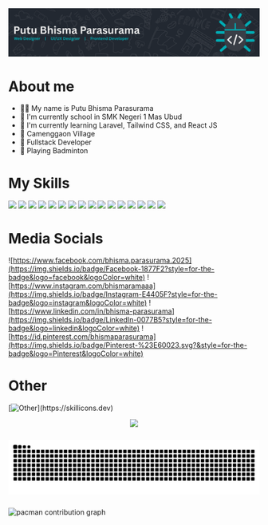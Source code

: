 <!--
**bhismaparasurama/bhismaparasurama** is a ✨ _special_ ✨ repository because its `README.md` (this file) appears on your GitHub profile.

Here are some ideas to get you started:

- 🔭 I’m currently working on ...
- 🌱 I’m currently learning ...
- 👯 I’m looking to collaborate on ...
- 🤔 I’m looking for help with ...
- 💬 Ask me about ...
- 📫 How to reach me: ...
- 😄 Pronouns: ...
- ⚡ Fun fact: ...
-->

<img src="./img/header_github.png">

# About me
- 🧑‍💻 My name is Putu Bhisma Parasurama
- 🏫 I'm currently school in SMK Negeri 1 Mas Ubud
- 🍃 I'm currently learning Laravel, Tailwind CSS, and React JS
- 📍 Camenggaon Village  
- 🚀 Fullstack Developer 
- 🏸 Playing Badminton

# My Skills
<div>
    <img src="https://img.shields.io/badge/MySQL-005C84?style=for-the-badge&logo=mysql&logoColor=white" />
    <img src="https://img.shields.io/badge/phpmyadmin-6C78AF?style=for-the-badge&logo=phpmyadmin&logoColor=white" />
    <img src="https://img.shields.io/badge/Canva-%2300C4CC.svg?&style=for-the-badge&logo=Canva&logoColor=white" />
    <img src="https://img.shields.io/badge/Figma-F24E1E?style=for-the-badge&logo=figma&logoColor=white" />
    <img src="https://img.shields.io/badge/Bootstrap-563D7C?style=for-the-badge&logo=bootstrap&logoColor=white" />
    <img src="https://img.shields.io/badge/Font_Awesome-339AF0?style=for-the-badge&logo=fontawesome&logoColor=white" />
    <img src="https://img.shields.io/badge/jQuery-0769AD?style=for-the-badge&logo=jquery&logoColor=white" />
    <img src="https://img.shields.io/badge/Laragon-0E83CD?style=for-the-badge&logo=Laragon&logoColor=white" />
    <img src="https://img.shields.io/badge/Laravel-FF2D20?style=for-the-badge&logo=laravel&logoColor=white" />
    <img src="https://img.shields.io/badge/Sass-CC6699?style=for-the-badge&logo=sass&logoColor=white" />
    <img src="https://img.shields.io/badge/Tailwind_CSS-38B2AC?style=for-the-badge&logo=tailwind-css&logoColor=white" />
    <img src="https://img.shields.io/badge/Xampp-F37623?style=for-the-badge&logo=xampp&logoColor=white" />
    <img src="https://img.shields.io/badge/CSS3-1572B6?style=for-the-badge&logo=css3&logoColor=white" />
    <img src="https://img.shields.io/badge/HTML5-E34F26?style=for-the-badge&logo=html5&logoColor=white" />
    <img src="https://img.shields.io/badge/JavaScript-323330?style=for-the-badge&logo=javascript&logoColor=F7DF1E" />
    <img src="https://img.shields.io/badge/PHP-777BB4?style=for-the-badge&logo=php&logoColor=white" />
</div>

# Media Socials
![https://www.facebook.com/bhisma.parasurama.2025](https://img.shields.io/badge/Facebook-1877F2?style=for-the-badge&logo=facebook&logoColor=white)
![https://www.instagram.com/bhismaramaaa](https://img.shields.io/badge/Instagram-E4405F?style=for-the-badge&logo=instagram&logoColor=white)
![https://www.linkedin.com/in/bhisma-parasurama](https://img.shields.io/badge/LinkedIn-0077B5?style=for-the-badge&logo=linkedin&logoColor=white)
![https://id.pinterest.com/bhismaparasurama](https://img.shields.io/badge/Pinterest-%23E60023.svg?&style=for-the-badge&logo=Pinterest&logoColor=white)

# Other
[![Other](https://skillicons.dev/icons?i=bootstrap,css,dotnet,figma,git,github,html,htmx,js,jquery,laravel,mysql,nodejs,php,postman,powershell,sass,tailwind,visualstudio,vscode,)](https://skillicons.dev)

<div align="center">
  <img src="https://profile-counter.glitch.me/bhismaparasurama/count.svg?"  />
</div>

###

<img src="https://raw.githubusercontent.com/bhismaparasurama/bhismaparasurama/output/snake.svg" alt="Snake animation" />

###

<picture>
  <source media="(prefers-color-scheme: dark)" srcset="https://raw.githubusercontent.com/bhismaparasurama/bhismaparasurama/output/pacman-contribution-graph-dark.svg">
  <source media="(prefers-color-scheme: light)" srcset="https://raw.githubusercontent.com/bhismaparasurama/bhismaparasurama/output/pacman-contribution-graph.svg">
  <img alt="pacman contribution graph" src="https://raw.githubusercontent.com/bhismaparasurama/bhismaparasurama/output/pacman-contribution-graph.svg">
</picture>
